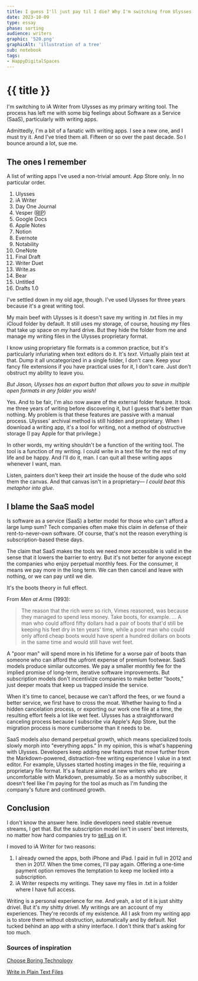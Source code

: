 ```yaml
---
title: I guess I'll just pay til I die? Why I'm switching from Ulysses to iA Writer
date: 2023-10-09
type: essay
phase: sorting
audience: writers
graphic: '520.png'
graphicAlt: 'illustration of a tree'
sub: notebook
tags:
- HappyDigitalSpaces
---
```


# {{ title }}

I'm switching to iA Writer from Ulysses as my primary writing tool. The process has left me with some big feelings about Software as a Service (SaaS), particularly with writing apps. 

Admittedly, I'm a bit of a fanatic with writing apps. I see a new one, and I must try it. And I've tried them all. Fifteen or so over the past decade. So I bounce around a lot, sue me. 

## The ones I remember
A list of writing apps I've used a non-trivial amount. App Store only. In no particular order. 

1. Ulysses 
2. iA Writer 
2. Day One Journal
3. Vesper ([RIP](https://daringfireball.net/2016/08/vesper_adieu))
4. Google Docs
5. Apple Notes
6. Notion
7. Evernote
8. Notability
9. OneNote
10. Final Draft
11. Writer Duet
12. Write.as
13. Bear 
14. Untitled
15. Drafts 1.0

I've settled down in my old age, though. I've used Ulysses for three years because it's a great writing tool. 

My main beef with Ulysses is it doesn't save my writing in .txt files in my iCloud folder by default. It still uses my storage, of course, housing *my* files that take up space on *my* hard drive. But they hide the folder from me and manage my writing files in the Ulysses proprietary format. 

I know using proprietary file formats is a common practice, but it's particularly infuriating when text editors do it. It's *text*. Virtually plain text at that. Dump it all uncategorized in a single folder, I don't care. Keep your fancy file extensions if you have practical uses for it, I don't care. Just don't obstruct my ability to leave you. 

*But Jason, Ulysses has an export button that allows you to save in multiple open formats in any folder you wish!*

Yes. And to be fair, I'm also now aware of the external folder feature. It took me three years of writing before discovering it, but I guess that's better than nothing. My problem is that these features are passive with a manual process. Ulysses' archival method is still hidden and proprietary. When I download a writing app, it's a tool for writing, not a method of obstructive storage (I pay Apple for that privilege.) 

In other words, my writing shouldn't be a function of the writing tool. The tool is a function of my writing. I could write in a text file for the rest of my life and be happy. And I'll do it, man. I can quit all these writing apps whenever I want, man. 

Listen, painters don't keep their art inside the house of the dude who sold them the canvas. And that canvas isn't in a proprietary— *I could beat this metaphor into glue*. 

## I blame the SaaS model

Is software as a service (SaaS) a better model for those who can't afford a large lump sum? Tech companies often make this claim in defense of their rent-to-never-own software. Of course, that's not the reason everything is subscription-based these days. 

The claim that SaaS makes the tools we need more accessible is valid in the sense that it lowers the barrier to entry. But it's not better for anyone except the companies who enjoy perpetual monthly fees. For the consumer, it means we pay more in the long term. We can then cancel and leave with nothing, or we can pay until we die. 

It's the boots theory in full effect. 

From *Men at Arms* (1993):

> The reason that the rich were so rich, Vimes reasoned, was because they managed to spend less money. Take boots, for example. ... A man who could afford fifty dollars had a pair of boots that'd still be keeping his feet dry in ten years' time, while a poor man who could only afford cheap boots would have spent a hundred dollars on boots in the same time and would still have wet feet.

A "poor man" will spend more in his lifetime for a worse pair of boots than someone who can afford the upfront expense of premium footwear. SaaS models produce similar outcomes. We pay a smaller monthly fee for the implied promise of long-term, iterative software improvements. But subscription models don't incentivize companies to make better "boots," just deeper moats that keep us trapped inside the service. 

When it's time to cancel, because we can't afford the fees, or we found a better service, we first have to cross the moat. Whether having to find a hidden cancelation process, or exporting our work one file at a time, the resulting effort feels a lot like wet feet. Ulysses has a straightforward canceling process because I subscribe via Apple's App Store, but the migration process is more cumbersome than it needs to be. 

SaaS models also demand perpetual growth, which means specialized tools slowly morph into "everything apps." In my opinion, this is what's happening with Ulysses. Developers keep adding new features that move further from the Markdown-powered, distraction-free writing experience I value in a text editor. For example, Ulysses started hosting images in the file, requiring a proprietary file format. It's a feature aimed at new writers who are uncomfortable with Markdown, presumably. So as a monthly subscriber, it doesn't feel like I'm paying for the tool as much as I'm funding the company's future and continued growth. 

## Conclusion

I don't know the answer here. Indie developers need stable revenue streams, I get that. But the subscription model isn't in users' best interests, no matter how hard companies try to [sell us](https://medium.com/building-ulysses/why-were-switching-ulysses-to-subscription-47f80b07a9cd) on it. 

I moved to iA Writer for two reasons:

1. I already owned the apps, both iPhone and iPad. I paid in full in 2012 and then in 2017. When the time comes, I'll pay again. Offering a one-time payment option removes the temptation to keep me locked into a subscription. 
2. iA Writer respects my writings. They save my files in .txt in a folder where I have full access.

Writing is a personal experience for me. And yeah, a lot of it is just shitty drivel. But it's *my* shitty drivel. My writings are an account of my experiences. They're records of my existence. All I ask from my writing app is to store them without obstruction, automatically and by default. Not tucked behind an app with a shiny interface. I don't think that's asking for too much. 

### Sources of inspiration 

[Choose Boring Technology](https://mcfunley.com/choose-boring-technology)

[Write in Plain Text Files](https://sive.rs/plaintext)
